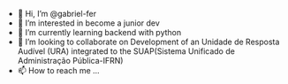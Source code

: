 - 👋 Hi, I’m @gabriel-fer
- 👀 I’m interested in become a junior dev
- 🌱 I’m currently learning backend with python
- 💞️ I’m looking to collaborate on Development of an  Unidade de Resposta Audível (URA) integrated to the SUAP(Sistema Unificado de Administração Pública-IFRN)
- 📫 How to reach me ...

<!---
gabriel-fer/gabriel-fer is a ✨ special ✨ repository because its `README.md` (this file) appears on your GitHub profile.
You can click the Preview link to take a look at your changes.
--->
